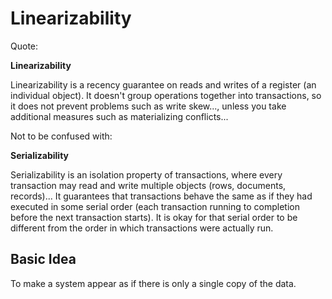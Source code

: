 # Linearizability

Quote:

**Linearizability**

Linearizability is a recency guarantee on reads and writes of a register (an individual object).
It doesn't group operations together into transactions, so it does not prevent problems such as write skew..., 
unless you take additional measures such as materializing conflicts...

Not to be confused with:

**Serializability**

Serializability is an isolation property of transactions, where every transaction may read and write 
multiple objects (rows, documents, records)...
It guarantees that transactions behave the same as if they had executed in some serial order (each transaction running 
to completion before the next transaction starts). 
It is okay for that serial order to be different from the order in which transactions were actually run.

## Basic Idea

To make a system appear as if there is only a single copy of the data.
